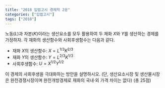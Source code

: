 ```yaml
---
title: "2018 입법고시 경제학 2문"
categories: ["입법고시"]
tags: ["2018"]
---
```


노동($L$)과 자본($K$)이라는 생산요소를 모두 활용하여 두 재화 $X$와 $Y$를 생산하는 경제를 가정하자. 각 재화의 생산함수와 사회후생함수는 다음과 같다.

- 재화 $X$의 생산함수: $X = L^{1/3}K^{2/3}$
- 재화 $Y$의 생산함수: $Y = L^{2/3}K^{1/3}$
- 사회후생함수: $U = X^{1/2}Y^{1/2}$

이 경제의 사회후생을 극대화하는 방안을 설명하시오. (단, 생산요소시장 및 생산물시장은 완전경쟁시장이며 완전개방경제로 재화의 국내·외 가격 차이는 없다) (총 25점)
